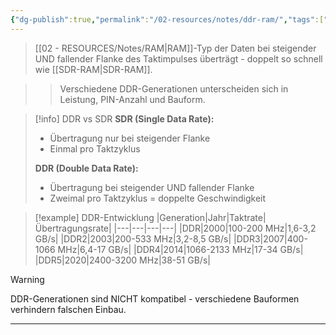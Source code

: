 ```yaml
---
{"dg-publish":true,"permalink":"/02-resources/notes/ddr-ram/","tags":["hardware/speicher","informatik/architektur"],"noteIcon":"","updated":"2025-09-16T23:41:26.000+02:00"}
---
```



> [[02 - RESOURCES/Notes/RAM\|RAM]]-Typ der Daten bei steigender UND fallender Flanke des Taktimpulses überträgt - doppelt so schnell wie [[SDR-RAM\|SDR-RAM]].

>> Verschiedene DDR-Generationen unterscheiden sich in Leistung, PIN-Anzahl und Bauform.

>[!info] DDR vs SDR
>**SDR (Single Data Rate):**
>- Übertragung nur bei steigender Flanke
>- Einmal pro Taktzyklus
>
>**DDR (Double Data Rate):**
>- Übertragung bei steigender UND fallender Flanke  
>- Zweimal pro Taktzyklus = doppelte Geschwindigkeit

>[!example] DDR-Entwicklung
>|Generation|Jahr|Taktrate|Übertragungsrate|
>|---|---|---|---|
>|DDR|2000|100-200 MHz|1,6-3,2 GB/s|
>|DDR2|2003|200-533 MHz|3,2-8,5 GB/s|
>|DDR3|2007|400-1066 MHz|6,4-17 GB/s|
>|DDR4|2014|1066-2133 MHz|17-34 GB/s|
>|DDR5|2020|2400-3200 MHz|38-51 GB/s|

>[!warning] 
>DDR-Generationen sind NICHT kompatibel - verschiedene Bauformen verhindern falschen Einbau.

---